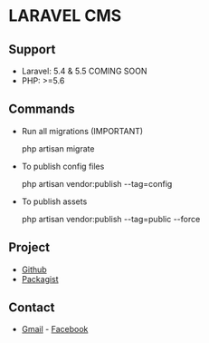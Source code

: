 # LARAVEL CMS 
## Support

* Laravel: 5.4 & 5.5 COMING SOON
* PHP: >=5.6

## Commands 

* Run all migrations (IMPORTANT)

    php artisan migrate

* To publish config files

  php artisan vendor:publish --tag=config

* To publish assets

  php artisan vendor:publish --tag=public --force

## Project

* [Github](https://github.com/ElioMS/admin-laravel)
* [Packagist](https://packagist.org/packages/emgs/admin-emgs-laravel)

## Contact

* [Gmail](elio.garcia.solis@gmail.com) - [Facebook](facebook.com)

